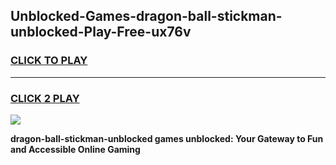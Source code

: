 
## Unblocked-Games-dragon-ball-stickman-unblocked-Play-Free-ux76v
<h3>
<a href="https://premium76.site?title=dragon-ball-stickman-unblocked&ref=10A">CLICK TO PLAY</a></h3>
<hr>

<h3>
<a href="https://premium76.site?title=dragon-ball-stickman-unblocked&ref=10A">CLICK 2 PLAY</a>
  
</h3>

<a href="https://premium76.site?title=dragon-ball-stickman-unblocked&ref=10A"><img src="https://clearcache.store/games.png"></a>


**dragon-ball-stickman-unblocked games unblocked: Your Gateway to Fun and Accessible Online Gaming**
